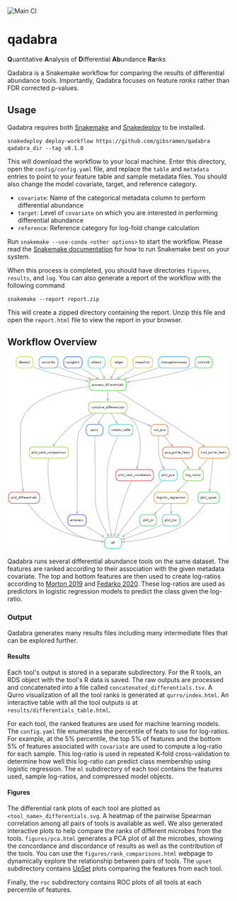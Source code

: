 ![Main CI](https://github.com/gibsramen/qadabra/actions/workflows/main.yml/badge.svg)

# qadabra

**Q**uantitative **A**nalysis of **D**ifferential **Ab**undance **Ra**nks

Qadabra is a Snakemake workflow for comparing the results of differential abundance tools.
Importantly, Qadabra focuses on feature *ranks* rather than FDR corrected p-values.

## Usage

Qadabra requires both [Snakemake](https://snakemake.readthedocs.io/en/stable/) and [Snakedeploy](https://snakedeploy.readthedocs.io/en/latest/) to be installed.

```
snakedeploy deploy-workflow https://github.com/gibsramen/qadabra qadabra_dir --tag v0.1.0
```

This will download the workflow to your local machine.
Enter this directory, open the `config/config.yaml` file, and replace the `table` and `metadata` entries to point to your feature table and sample metadata files.
You should also change the model covariate, target, and reference category.

* `covariate`: Name of the categorical metadata column to perform differential abundance
* `target`: Level of `covariate` on which you are interested in performing differential abundance
* `reference`: Reference category for log-fold change calculation

Run `snakemake --use-conda <other options>` to start the workflow.
Please read the [Snakemake documentation](https://snakemake.readthedocs.io/en/stable/executing/cli.html) for how to run Snakemake best on your system.

When this process is completed, you should have directories `figures`, `results`, and `log`.
You can also generate a report of the workflow with the following command

```
snakemake --report report.zip
```

This will create a zipped directory containing the report.
Unzip this file and open the `report.html` file to view the report in your browser.

## Workflow Overview

![rulegraph](imgs/rule_graph.png)

Qadabra runs several differential abundance tools on the same dataset.
The features are ranked according to their association with the given metadata covariate.
The top and bottom features are then used to create log-ratios according to [Morton 2019](https://doi.org/10.1038/s41467-019-10656-5) and [Fedarko 2020](https://github.com/biocore/qurro).
These log-ratios are used as predictors in logistic regression models to predict the class given the log-ratio.

### Output

Qadabra generates many results files including many intermediate files that can be explored further.

#### Results

Each tool's output is stored in a separate subdirectory.
For the R tools, an RDS object with the tool's R data is saved.
The raw outputs are processed and concatenated into a file called `concatenated_differentials.tsv`.
A Qurro visualization of all the tool ranks is generated at `qurro/index.html`.
An interactive table with all the tool outputs is at `results/differentials_table.html`.

For each tool, the ranked features are used for machine learning models.
The `config.yaml` file enumerates the percentile of feats to use for log-ratios.
For example, at the 5% percentile, the top 5% of features and the bottom 5% of features associated with `covariate` are used to compute a log-ratio for each sample.
This log-ratio is used in repeated K-fold cross-validation to determine how well this log-ratio can predict class membership using logistic regression.
The `ml` subdirectory of each tool contains the features used, sample log-ratios, and compressed model objects.

#### Figures

The differential rank plots of each tool are plotted as `<tool_name>_differentials.svg`.
A heatmap of the pairwise Spearman correlation among all pairs of tools is available as well.
We also generated interactive plots to help compare the ranks of different microbes from the tools.
`figures/pca.html` generates a PCA plot of all the microbes, showing the concordance and discordance of results as well as the contribution of the tools.
You can use the `figures/rank_comparisons.html` webpage to dynamically explore the relationship between pairs of tools.
The `upset` subdirectory contains [UpSet](https://doi.org/10.1109%2FTVCG.2014.2346248) plots comparing the features from each tool.

Finally, the `roc` subdirectory contains ROC plots of all tools at each percentile of features.

